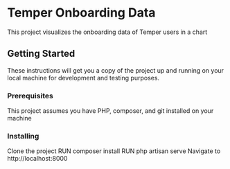 # Temper Onboarding Data

This project visualizes the onboarding data of Temper users in a chart

## Getting Started

These instructions will get you a copy of the project up and running on your local machine for development and testing purposes.

### Prerequisites

This project assumes you have PHP, composer, and git installed on your machine

### Installing

Clone the project
RUN composer install
RUN php artisan serve
Navigate to http://localhost:8000

